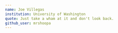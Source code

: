 ```yaml
---
name: Joe Villegas
institution: University of Washington
quote: Just take a wham at it and don't look back.
github_user: mrshoopa
---
```

